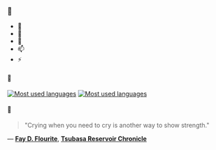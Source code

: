 ### 👋

- 🔭
- 🌱
- 💬
- 📫
- ⚡

#### 🧏

[![Most used languages](https://github-readme-stats-aynah.vercel.app/api/top-langs/?username=aynh&theme=solarized-dark&langs_count=6&layout=compact&hide_title=true)](https://github.com/anuraghazra/github-readme-stats#gh-dark-mode-only)
[![Most used languages](https://github-readme-stats-aynah.vercel.app/api/top-langs/?username=aynh&theme=solarized-light&langs_count=6&layout=compact&hide_title=true)](https://github.com/anuraghazra/github-readme-stats#gh-light-mode-only)

#### 💬

> "Crying when you need to cry is another way to show strength."

&mdash; [**Fay D. Flourite**](https://myanimelist.net/character.php?q=Fay%20D.%20Flourite&cat=character), [**Tsubasa Reservoir Chronicle**](https://myanimelist.net/search/all?q=Tsubasa%20Reservoir%20Chronicle&cat=all)
